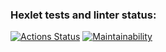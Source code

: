 ### Hexlet tests and linter status:
[![Actions Status](https://github.com/d1z3d/java-project-78/actions/workflows/hexlet-check.yml/badge.svg)](https://github.com/d1z3d/java-project-78/actions) [![Maintainability](https://api.codeclimate.com/v1/badges/639b97fc31cbd676897a/maintainability)](https://codeclimate.com/github/d1z3d/java-project-78/maintainability)
